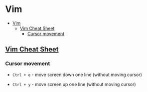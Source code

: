 # Vim

- [Vim](#vim)
  - [Vim Cheat Sheet](#vim-cheat-sheet)
    - [Cursor movement](#cursor-movement)

## [Vim Cheat Sheet](https://vim.rtorr.com/)

### Cursor movement

- `Ctrl + e` - move screen down one line (without moving cursor)

- `Ctrl + y` - move screen up one line (without moving cursor) 












